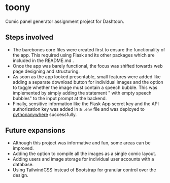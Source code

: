# toony
Comic panel generator assignment project for Dashtoon.

## Steps involved
 - The barebones core files were created first to ensure the functionality of the app. This required using Flask and its other packages which are included in the README.md . 
 - Once the app was barely functional, the focus was shifted towards web page designing and structuring.
 - As soon as the app looked presentable, small features were added like adding a separate download button for individual images and the option to toggle whether the image must contain a speech bubble. This was implemented by simply adding the statement " with empty speech bubbles" to the input prompt at the backend. 
 - Finally, sensitive information like the Flask App secret key and the API authorization key was added in a `.env` file and was deployed to [pythonanywhere](https://toony.pythonanywhere.com/) successfully.

## Future expansions
 - Although this project was informative and fun, some areas can be improved.
 - Adding the option to compile all the images as a single comic layout.
 - Adding users and image storage for individual user accounts with a database.
 - Using TailwindCSS instead of Bootstrap for granular control over the design.
